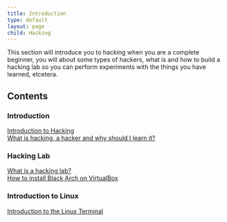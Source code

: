 ```yaml
---
title: Introduction
type: default
layout: page
child: Hacking
---
```


This section will introduce you to hacking when you are a complete beginner, you
will about some types of hackers, what is and how to build a hacking lab so you
can perform experiments with the things you have learned, etcetera.

## Contents

### Introduction

[Introduction to Hacking](/hacking/introduction/contents/intro/introduction)<br>
[What is hacking, a hacker and why should I learn it?](/hacking/introduction/contents/intro/definition)<br>

### Hacking Lab

[What is a hacking lab?](/hacking/introduction/contents/lab/lab)<br>
[How to install Black Arch on VirtualBox](/hacking/introduction/contents/lab/vbox)<br>

### Introduction to Linux

[Introduction to the Linux Terminal](/hacking/introduction/contents/linux/linuxterminal)<br>
